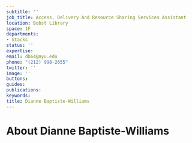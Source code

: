 ```yaml
---
subtitle: ''
job_title: Access, Delivery And Resource Sharing Services Assistant
location: Bobst Library
space: 1F
departments:
- Stacks
status: ''
expertise: 
email: db64@nyu.edu
phone: "(212) 998-2655"
twitter: ''
image: ''
buttons: 
guides: 
publications: 
keywords: 
title: Dianne Baptiste-Williams
---
```


# About Dianne Baptiste-Williams